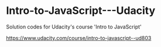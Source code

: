 # Intro-to-JavaScript---Udacity
Solution codes for Udacity's course 'Intro to JavaScript'

https://www.udacity.com/course/intro-to-javascript--ud803
